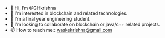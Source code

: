 - 👋 Hi, I’m @GHkrishna
- 👀 I’m interested in blockchain and related technologies.
- 🌱 I’m a final year engineering student.
- 💞️ I’m looking to collaborate on blockchain or java/c++ related projects.
- 📫 How to reach me:: waskekrishna@gmail.com
